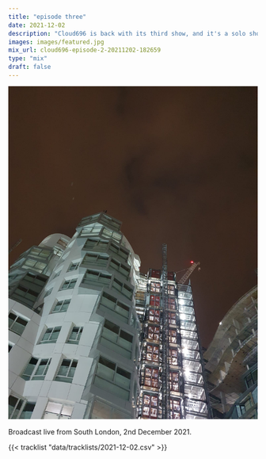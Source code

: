 ```yaml
---
title: "episode three"
date: 2021-12-02
description: "Cloud696 is back with its third show, and it's a solo show this week!"
images: images/featured.jpg
mix_url: cloud696-episode-2-20211202-182659
type: "mix"
draft: false
---
```


![artwork](images/featured.jpg)

Broadcast live from South London, 2nd December 2021.

{{< tracklist "data/tracklists/2021-12-02.csv" >}}
